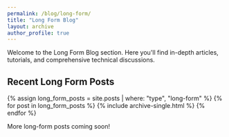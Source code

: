 ```yaml
---
permalink: /blog/long-form/
title: "Long Form Blog"
layout: archive
author_profile: true
---
```


Welcome to the Long Form Blog section. Here you'll find in-depth articles, tutorials, and comprehensive technical discussions.

## Recent Long Form Posts

{% assign long_form_posts = site.posts | where: "type", "long-form" %}
{% for post in long_form_posts %}
  {% include archive-single.html %}
{% endfor %}

More long-form posts coming soon! 
